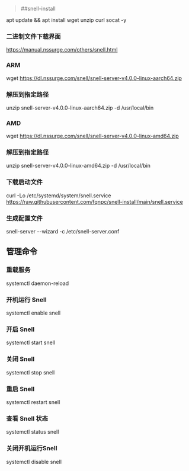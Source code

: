 > ##snell-install

apt update && apt install wget unzip curl socat -y

### 二进制文件下载界面

https://manual.nssurge.com/others/snell.html

### ARM

wget https://dl.nssurge.com/snell/snell-server-v4.0.0-linux-aarch64.zip

### 解压到指定路径

unzip snell-server-v4.0.0-linux-aarch64.zip -d /usr/local/bin

### AMD

wget https://dl.nssurge.com/snell/snell-server-v4.0.0-linux-amd64.zip

### 解压到指定路径

unzip snell-server-v4.0.0-linux-amd64.zip -d /usr/local/bin

### 下载启动文件

curl -Lo /etc/systemd/system/snell.service https://raw.githubusercontent.com/fqnpc/snell-install/main/snell.service

### 生成配置文件

snell-server --wizard -c /etc/snell-server.conf

## 管理命令

### 重载服务

systemctl daemon-reload

### 开机运行 Snell

systemctl enable snell

### 开启 Snell

systemctl start snell

### 关闭 Snell

systemctl stop snell

### 重启 Snell

systemctl restart snell

### 查看 Snell 状态

systemctl status snell

### 关闭开机运行Snell

systemctl disable snell


